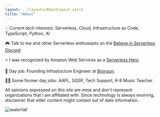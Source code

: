 ```yaml
---
layout: ../layouts/AboutLayout.astro
title: "About"
---
```


💡 Current tech interests: Serverless, Cloud, Infrastructure as Code, TypeScript, Python, AI

🎮 Talk to me and other Serverless enthusiasts on the [Believe in Serverless Discord](https://www.believeinserverless.com/)

⭐️ I was recognized by Amazon Web Services as a [Serverless Hero](https://builder.aws.com/community/@deeheber).

💼 Day job: Founding Infrastucture Engineer at [Bronson](https://bronson.com/).

👋🏻 Some former day jobs: AAPL, SQSP, Tech Support, K-8 Music Teacher

All opinions expressed on this site are mine and don't represent organizations that I am affiliated with. Since technology is always evolving, disclaimer that older content might contain out of date information.

![waterfall](/assets/waterfall.jpg)
